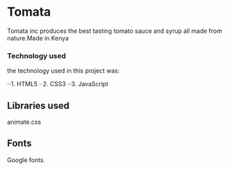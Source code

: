 # Tomata
Tomata inc produces the best tasting tomato sauce and syrup all made from nature.Made in Kenya
### Technology used
the technology used in this project was:

 ⋅⋅1. HTML5
 ⋅⋅2. CSS3
 ⋅⋅3. JavaScript
## Libraries used
animate.css
## Fonts
Google fonts.


